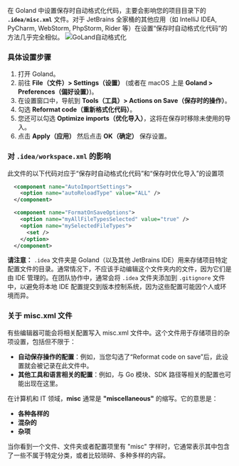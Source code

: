 在 Goland 中设置保存时自动格式化代码，主要会影响您的项目目录下的 **`.idea/misc.xml`** 文件。对于 JetBrains 全家桶的其他应用（如 IntelliJ IDEA, PyCharm, WebStorm, PhpStorm, Rider 等）在设置“保存时自动格式化代码”的方法几乎完全相似。
![GoLand自动格式化](https://lib.zhaiduting.work.gd/uPic/GoLand%E8%87%AA%E5%8A%A8%E6%A0%BC%E5%BC%8F%E5%8C%96.png)

### 具体设置步骤

1. 打开 Goland。
2. 前往 **File（文件）> Settings（设置）** (或者在 macOS 上是 **Goland > Preferences（偏好设置）**)。
3. 在设置窗口中，导航到 **Tools（工具）> Actions on Save（保存时的操作）**。
4. 勾选 **Reformat code（重新格式化代码）**。
5. 您还可以勾选 **Optimize imports（优化导入）**，这将在保存时移除未使用的导入。
6. 点击 **Apply（应用）** 然后点击 **OK（确定）** 保存设置。

### 对 `.idea/workspace.xml` 的影响

此文件的以下代码对应于“保存时自动格式化代码”和“保存时优化导入”的设置项

```xml
  <component name="AutoImportSettings">
    <option name="autoReloadType" value="ALL" />
  </component>

  <component name="FormatOnSaveOptions">
    <option name="myAllFileTypesSelected" value="true" />
    <option name="mySelectedFileTypes">
      <set />
    </option>
  </component>
```

**请注意：** `.idea` 文件夹是 Goland（以及其他 JetBrains IDE）用来存储项目特定配置文件的目录。通常情况下，不应该手动编辑这个文件夹内的文件，因为它们是由 IDE 管理的。在团队协作中，通常会将 `.idea` 文件夹添加到 `.gitignore` 文件中，以避免将本地 IDE 配置提交到版本控制系统，因为这些配置可能因个人或环境而异。

### 关于 misc.xml 文件

有些编辑器可能会将相关配置写入 misc.xml 文件中。这个文件用于存储项目的杂项设置，包括但不限于：

- **自动保存操作的配置**：例如，当您勾选了“Reformat code on save”后，此设置就会被记录在此文件中。
- **其他工具和语言相关的配置**：例如，与 Go 模块、SDK 路径等相关的配置也可能出现在这里。

在计算机和 IT 领域，**misc** 通常是 **"miscellaneous"** 的缩写。它的意思是：

- **各种各样的**
- **混杂的**
- **杂项**

当你看到一个文件、文件夹或者配置项里有 "misc" 字样时，它通常表示其中包含了一些不属于特定分类，或者比较琐碎、多种多样的内容。
